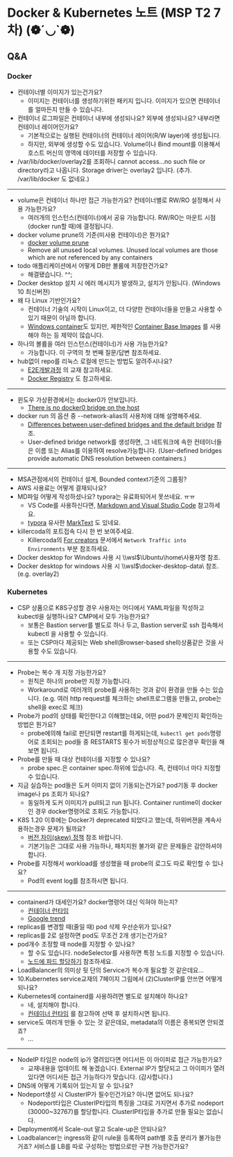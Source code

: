 
# Docker & Kubernetes 노트 (MSP T2 7차)   (❁´◡`❁)

## Q&A

### Docker

- 컨테이너별 이미지가 있는건가요?
  - 이미지는 컨테이너를 생성하기위한 패키지 입니다. 이미지가 있으면 컨테이너를 얼마든지 만들 수 있습니다. 
- 컨테이너 로그파일은 컨테이너 내부에 생성되나요? 외부에 생성되나요? 내부라면 컨테이너 레이어인가요?
  - 기본적으로는 실행된 컨테이너의 컨테이너 레이어(R/W layer)에 생성됩니다.
  - 하지만, 외부에 생성할 수도 있습니다. Volume이나 Bind mount를 이용해서 호스트 머신의 영역에 데이터를 저장할 수 있습니다.
- /var/lib/docker/overlay2를 조회하니 cannot access...no such file or directory라고 나옵니다. Storage driver는 overlay2 입니다. (추가. /var/lib/docker 도 없네요.)

---

- volume은 컨테이너 하나만 접근 가능한가요? 컨테이너별로 RW/RO 설정해서 사용 가능한가요?
  - 여러개의 인스턴스(컨테이너)에서 공유 가능합니다. RW/RO는 마운트 시점(docker run할 때)에 결정됩니다.
- docker volume prune의 기준(미사용 컨테이너)은 뭔가요?
  - [docker volume prune](https://docs.docker.com/engine/reference/commandline/volume_prune/)  
  - Remove all unused local volumes. Unused local volumes are those which are not referenced by any containers
- todo 애플리케이션에서 어떻게 DB만 볼륨에 저장한건가요?
  - 해결됐습니다. ^^;
- Docker desktop 설치 시 에러 메시지가 발생하고, 설치가 안됩니다. (Windows 10 최신버젼)
- 왜 다 Linux 기반인가요?
  - 컨테이너 기술의 시작이 Linux이고, 더 다양한 컨테이너들을 만들고 사용할 수 있기 때문이 아닐까 합니다.
  - [Windows container](https://docs.microsoft.com/en-us/virtualization/windowscontainers/about/)도 있지만, 제한적인 [Container Base Images](https://docs.microsoft.com/en-us/virtualization/windowscontainers/manage-containers/container-base-images) 를 사용해야 하는 등 제약이 많습니다.
- 하나의 볼륨을 여러 인스턴스(컨테이너)가 사용 가능한가요?
  - 가능합니다. 이 구역의 첫 번째 질문/답변 참조하세요.
- hub없이 repo를 리눅스 로컬에 만드는 방법도 알려주시나요?
  - [E2E개발과정](https://devops.sdsdev.co.kr/confluence/x/t4ITAw) 의 교재 참고하세요.
  - [Docker Registry](https://docs.docker.com/registry/) 도 참고하세요.

---

- 윈도우 가상환경에서는 docker0가 안보입니다.
  - [There is no docker0 bridge on the host](https://docs.docker.com/desktop/networking/#there-is-no-docker0-bridge-on-the-host)
- docker run 의 옵션 중 --network-alias의 사용처에 대해 설명해주세요.
  - [Differences between user-defined bridges and the default bridge](https://docs.docker.com/network/bridge/#differences-between-user-defined-bridges-and-the-default-bridge) 참조.
  - User-defined bridge network를 생성하면, 그 네트워크에 속한 컨테이너들은 이름 또는 Alias를 이용하여 resolve가능합니다. (User-defined bridges provide automatic DNS resolution between containers.)  

---

- MSA관점에서의 컨테이너 설계, Bounded context기준의 그룹핑?
- AWS 사용료는 어떻게 결재되나요?
- MD파일 어떻게 작성하셨나요? typora는 유료화되어서 못쓰네요. ㅠㅠ
  - VS Code를 사용하신다면, [Markdown and Visual Studio Code](https://code.visualstudio.com/docs/languages/markdown) 참고하세요.
  - [typora](https://typora.io/) 유사한 [MarkText](https://github.com/marktext/marktext) 도 있네요.
- killercoda의 포트접속 다시 한 번 보여주세요.
  - Killercoda의 [For creators](https://killercoda.com/creators) 문서에서 `Network Traffic into Environments` 부분 참조하세요.
- Docker desktop for Windows 사용 시 \\\\wsl$\Ubuntu\home\사용자명 참조.
- Docker desktop for windows 사용 시 \\\\wsl$\docker-desktop-data\ 참조. (e.g. overlay2)



### Kubernetes
- CSP 상품으로 K8S구성할 경우 사용자는 어디에서 YAML파일을 작성하고 kubectl을 실행하나요? CMP에서 모두 가능한가요?
  - 보통은 Bastion server를 별도로 하나 두고, Bastion server로 ssh 접속해서 kubectl 을 사용할 수 있습니다.
  - 또는 CSP마다 제공되는 Web shell(Browser-based shell)상품같은 것을 사용할 수도 있습니다.

---

- Probe는 복수 개 지정 가능한가요?
  - 원칙은 하나의 probe만 지정 가능합니다.
  - Workaround로 여러개의 probe를 사용하는 것과 같이 환경을 만들 수는 있습니다. (e.g. 여러 http request를 체크하는 shell프로그램을 만들고, probe는 shell을 exec로 체크)
- Probe가 pod의 상태를 확인한다고 이해했는데요, 어떤 pod가 문제인지 확인하는 방법은 뭔가요?
  - probe에의해 fail로 판단되면 restart를 하게되는데, `kubectl get pods`명령어로 조회되는 pod들 중 RESTARTS 횟수가 비정상적으로 많은경우 확인을 해보면 됩니다.
- Probe를 만들 때 대상 컨테이너를 지정할 수 있나요?
  - probe spec.은 container spec.하위에 있습니다. 즉, 컨테이너 마다 지정할 수 있습니다.
- 지금 실습하는 pod들은 도커 이미지 없이 기동되는건가요? pod기동 후 docker image나 ps 조회가 되나요?
  - 동일하게 도커 이미지가 pull되고 run 됩니다. Container runtime이 docker인 경우 docker명령어로 조회도 가능합니다.
- K8S 1.20 이후에는 Docker가 deprecated 되었다고 했는데, 하위버젼을 계속사용하는경우 문제가 될까요?
  - [버전 차이(skew) 정책](https://kubernetes.io/ko/releases/version-skew-policy/) 참조 바랍니다.
  - 기본기능은 그대로 사용 가능하나, 패치지원 불가와 같은 문제들은 감안하셔야 합니다.
- Probe를 지정해서 workload를 생성했을 때 probe의 로그도 따로 확인할 수 있나요?
  - Pod의 event log를 참조하시면 됩니다.

---

- containerd가 대세인가요? docker명령어 대신 익혀야 하는지?
  - [컨테이너 런타임](https://kubernetes.io/ko/docs/setup/production-environment/container-runtimes/)
  - [Google trend](https://trends.google.com/trends/explore?date=today%205-y&q=containerd,cri-o)
- replicas를 변경할 때(줄일 때) pod 삭제 우선순위가 있나요?
- replicas를 2로 설정하면 pod도 무조건 2개 생기는건가요?
- pod개수 조정할 때 node를 지정할 수 있나요?
  - 할 수도 있습니다.  nodeSelector를 사용하면 특정 노드를 지정할 수 있습니다.
  - [노드에 파드 할당하기](https://kubernetes.io/ko/docs/concepts/scheduling-eviction/assign-pod-node/) 참조하세요.
- LoadBalancer의 의미상 뒷 단의 Service가 복수개 필요할 것 같은데요...
- 10.Kubernetes service교재의 7페이지 그림에서 (2)ClusterIP를 안쓰면 어떻게 되나요?
- Kubernetes에 containerd를 사용하려면 별도로 설치해야 하나요?
  - 네, 설치해야 합니다. 
  - [컨테이너 런타임](https://kubernetes.io/ko/docs/setup/production-environment/container-runtimes/) 를 참고하여 선택 후 설치하시면 됩니다.
- service도 여러개 만들 수 있는 것 같은데요, metadata의 이름은 중복되면 안되겠죠?
  - ...

---

- NodeIP 타임은 node의 ip가 열려있다면 어디서든 이 아이피로 접근 가능한가요?
  - 교재내용을 업데이트 해 놓겠습니다. External IP가 할당되고 그 아이피가 열려있다면 어디서든 접근 가능하다가 맞습니다. (감사합니다.)
- DNS에 어떻게 기록되어 있는지 알 수 있나요?
- Nodeport생성 시 ClusterIP가 필수인건가요? 아니면 없어도 되나요?
  - Nodeport타입은 ClusterIP타입의 특징을 그대로 가지면서 추가로 nodeport (30000~32767)를 할당합니다. ClusterIP타입을 추가로 만들 필요는 없습니다.
- Deployment에서 Scale-out 말고 Scale-up은 안되나요?
- Loadbalancer는 ingress와 같이 rule을 등록하여 path별 호출 분리가 불가능한거죠? 서비스를 LB를 따로 구성하는 방법으로만 구현 가능한건가요?
